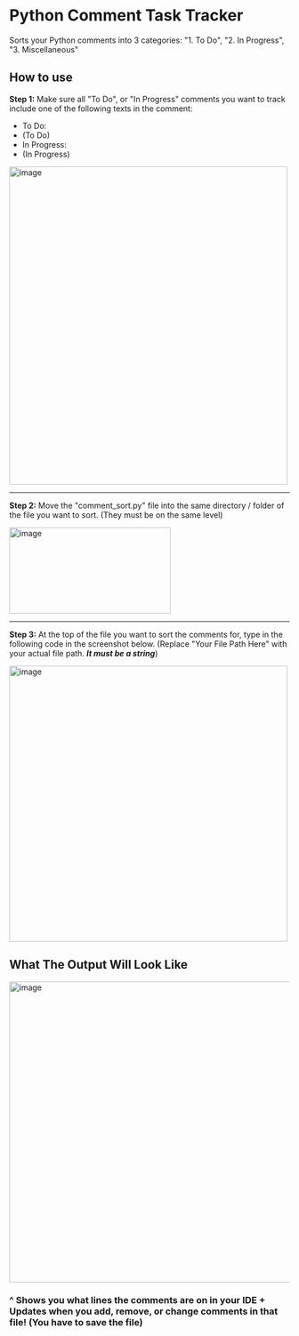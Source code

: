 # Python Comment Task Tracker
Sorts your Python comments into 3 categories: "1. To Do", "2. In Progress", "3. Miscellaneous"


## How to use

<b>Step 1:</b> Make sure all "To Do", or "In Progress" comments you want to track include one of the following texts in the comment:
- To Do:
- (To Do)
- In Progress:
- (In Progress)
  
<img width="500" height="572" alt="image" src="https://github.com/user-attachments/assets/eabb0dd4-e623-487a-a38e-940e345fe1a6" />

---

<b>Step 2:</b> Move the "comment_sort.py" file into the same directory / folder of the file you want to sort. (They must be on the same level)



<img width="290" height="155" alt="image" src="https://github.com/user-attachments/assets/0083d784-b450-41cc-b2ab-650d29d396d2" />

---

<b>Step 3:</b> At the top of the file you want to sort the comments for, type in the following code in the screenshot below. (Replace "Your File Path Here" with your actual file path. <i><b>It must be a string</b></i>)

<img width="500" height="496" alt="image" src="https://github.com/user-attachments/assets/3e6946e2-4e7b-4e4c-affe-0a03b734420b" />


## What The Output Will Look Like

<img width="677" height="541" alt="image" src="https://github.com/user-attachments/assets/e7753ceb-2211-4294-a680-1010d5fee3b2" />


### ^ Shows you what lines the comments are on in your IDE + Updates when you add, remove, or change comments in that file! (You have to save the file)

